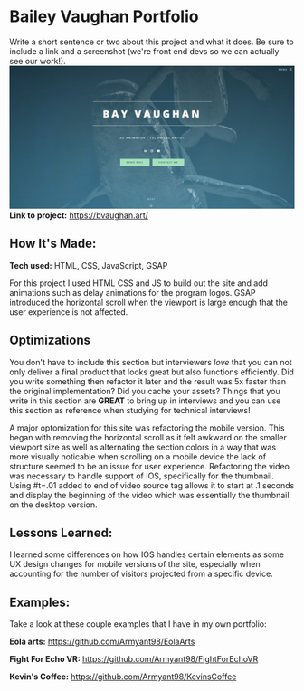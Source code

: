 # Bailey Vaughan Portfolio
Write a short sentence or two about this project and what it does. Be sure to include a link and a screenshot (we're front end devs so we can actually see our work!).
![Alt text](/images/bayVaughan.jpg?raw=true "Bay Vaughan Portfolio")
**Link to project:** https://bvaughan.art/

## How It's Made:

**Tech used:** HTML, CSS, JavaScript, GSAP

For this project I used HTML CSS and JS to build out the site and add animations such as delay animations for the program logos. GSAP introduced the horizontal scroll when the viewport is large enough that the user experience is not affected.

## Optimizations

You don't have to include this section but interviewers *love* that you can not only deliver a final product that looks great but also functions efficiently. Did you write something then refactor it later and the result was 5x faster than the original implementation? Did you cache your assets? Things that you write in this section are **GREAT** to bring up in interviews and you can use this section as reference when studying for technical interviews!

A major optomization for this site was refactoring the mobile version. This began with removing the horizontal scroll as it felt awkward on the smaller viewport size as well as alternating the section colors in a way that was more visually noticable when scrolling on a mobile device the lack of structure seemed to be an issue for user experience. Refactoring the video was necessary to handle support of IOS, specifically for the thumbnail. Using #t=.01 added to end of video source tag allows it to start at .1 seconds and display the beginning of the video which was essentially the thumbnail on the desktop version.

## Lessons Learned:

I learned some differences on how IOS handles certain elements as some UX design changes for mobile versions of the site, especially when accounting for the number of visitors projected from a specific device.

## Examples:
Take a look at these couple examples that I have in my own portfolio:

**Eola arts:** https://github.com/Armyant98/EolaArts

**Fight For Echo VR:** https://github.com/Armyant98/FightForEchoVR

**Kevin's Coffee:** https://github.com/Armyant98/KevinsCoffee



